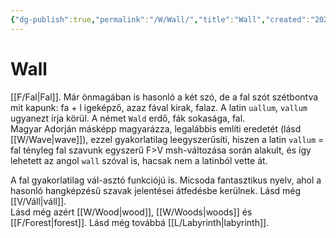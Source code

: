 ```yaml
---
{"dg-publish":true,"permalink":"/W/Wall/","title":"Wall","created":"2024-04-11T13:03","updated":"2024-10-26T00:50"}
---
```



# Wall

[[F/Fal\|Fal]]. Már önmagában is hasonló a két szó, de a fal szót szétbontva mit kapunk: fa + l igeképző, azaz fával kirak, falaz. A latin `uallum`, `vallum` ugyanezt írja körül. A német `Wald` erdő, fák sokasága, fal.  
Magyar Adorján másképp magyarázza, legalábbis említi eredetét (lásd [[W/Wave\|wave]]), ezzel gyakorlatilag leegyszerűsíti, hiszen a latin `vallum` = fal tényleg fal szavunk egyszerű F>V msh-változása során alakult, és így lehetett az angol `wall` szóval is, hacsak nem a latinból vette át.  

A fal gyakorlatilag vál-asztó funkciójú is. Micsoda fantasztikus nyelv, ahol a hasonló hangképzésű szavak jelentései átfedésbe kerülnek. Lásd még [[V/Váll\|váll]].  
Lásd még azért [[W/Wood\|wood]], [[W/Woods\|woods]] és [[F/Forest\|forest]]. Lásd még továbbá [[L/Labyrinth\|labyrinth]].  
